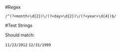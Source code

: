 #Regex

`/^(?<month>\d{2})\/(?<day>\d{2})\/(?<year>\d{4})$/`

#Test Strings

Should match:  

`11/23/2012`
`12/31/1999`
